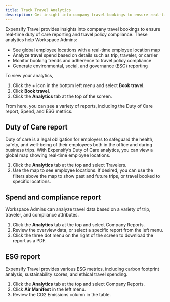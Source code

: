```yaml
---
title: Track Travel Analytics
description: Get insight into company travel bookings to ensure real-time duty of care reporting and travel policy compliance. 
---
```

<div id="expensify-classic" markdown="1">

Expensify Travel provides insights into company travel bookings to ensure real-time duty of care reporting and travel policy compliance. These analytics help Workspace Admins:

- See global employee locations with a real-time employee location map
- Analyze travel spend based on details such as trip, traveler, or carrier
- Monitor booking trends and adherence to travel policy compliance
- Generate environmental, social, and governance (ESG) reporting

To view your analytics, 

1. Click the + icon in the bottom left menu and select **Book travel**.
2. Click **Book travel**. 
3. Click the **Analytics** tab at the top of the screen. 

From here, you can see a variety of reports, including the Duty of Care report, Spend, and ESG metrics. 

## Duty of Care report 

Duty of care is a legal obligation for employers to safeguard the health, safety, and well-being of their employees both in the office and during business trips. With Expensify’s Duty of Care analytics, you can view a global map showing real-time employee locations. 

1. Click the **Analytics** tab at the top and select Travelers.
2. Use the map to see employee locations. If desired, you can use the filters above the map to show past and future trips, or travel booked to specific locations.

## Spend and compliance report 

Workspace Admins can analyze travel data based on a variety of trip, traveler, and compliance attributes. 

1. Click the **Analytics** tab at the top and select Company Reports.
2. Review the overview data, or select a specific report from the left menu.
3. Click the three dot menu on the right of the screen to download the report as a PDF.

## ESG report 

Expensify Travel provides various ESG metrics, including carbon footprint analysis, sustainability scores, and ethical travel spending. 

1. Click the **Analytics** tab at the top and select Company Reports.
2. Click **Air Manifest** in the left menu. 
3. Review the CO2 Emissions column in the table.

</div>
